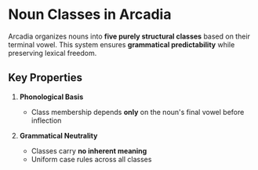 # Noun Classes in Arcadia

Arcadia organizes nouns into **five purely structural classes** based on their terminal vowel.
This system ensures **grammatical predictability** while preserving lexical freedom.

## Key Properties

1. **Phonological Basis**
    - Class membership depends **only** on the noun's final vowel before inflection

2. **Grammatical Neutrality**
    - Classes carry **no inherent meaning**
    - Uniform case rules across all classes
